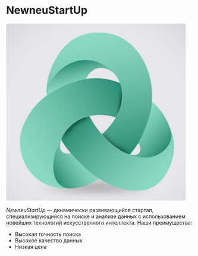 # NewneuStartUp

![](/logo.png)

_NewneuStartUp_ — динамически развивающийся стартап, специализирующийся на поиске и анализе данных с использованием новейших технологий искусственного интеллекта.
Наши преимущества:

- Высокая точность поиска
- Высокое качество данных
- Низкая цена